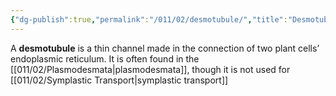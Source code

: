 ```yaml
---
{"dg-publish":true,"permalink":"/011/02/desmotubule/","title":"Desmotubule","tags":["BIOL412"],"created":"2024-09-26T13:45:04.081-07:00","updated":"2024-09-26T15:17:33.366-07:00"}
---
```


A **desmotubule** is a thin channel made in the connection of two plant cells’ endoplasmic reticulum. It is often found in the [[011/02/Plasmodesmata\|plasmodesmata]], though it is not used for [[011/02/Symplastic Transport\|symplastic transport]]